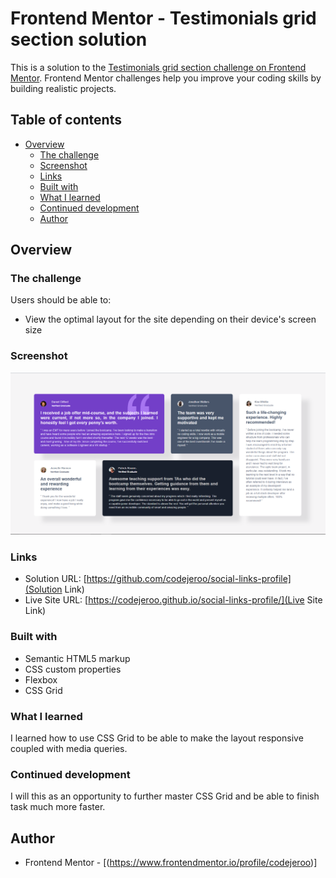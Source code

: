 # Frontend Mentor - Testimonials grid section solution

This is a solution to the [Testimonials grid section challenge on Frontend Mentor](https://www.frontendmentor.io/challenges/testimonials-grid-section-Nnw6J7Un7). Frontend Mentor challenges help you improve your coding skills by building realistic projects. 


## Table of contents

- [Overview](#overview)
  - [The challenge](#the-challenge)
  - [Screenshot](#screenshot)
  - [Links](#links)
  - [Built with](#built-with)
  - [What I learned](#what-i-learned)
  - [Continued development](#continued-development)
  - [Author](#author)


## Overview

### The challenge

Users should be able to:

- View the optimal layout for the site depending on their device's screen size
### Screenshot

![](./screenshot.jpg)

### Links

- Solution URL: [https://github.com/codejeroo/social-links-profile](Solution Link)
- Live Site URL: [https://codejeroo.github.io/social-links-profile/](Live Site Link)


### Built with

- Semantic HTML5 markup
- CSS custom properties
- Flexbox
- CSS Grid

### What I learned

I learned how to use CSS Grid to be able to make the layout responsive coupled with media queries.

### Continued development

I will this as an opportunity to further master CSS Grid and be able to finish task much more faster. 

## Author
- Frontend Mentor - [(https://www.frontendmentor.io/profile/codejeroo)]